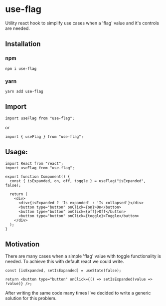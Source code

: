 # use-flag

Utility react hook to simplify use cases when a 'flag' value and it's controls are needed.

## Installation

### npm

`npm i use-flag`

### yarn

`yarn add use-flag`

## Import

`import useFlag from "use-flag";`

or

`import { useFlag } from "use-flag";`

## Usage:

```
import React from "react";
import useFlag from "use-flag";

export function Component() {
  const { isExpanded, on, off, toggle } = useFlag("isExpanded", false);

  return (
    <div>
      <div>{isExpanded ? 'Is expanded' : 'Is collapsed'}</div>
      <button type="button" onClick={on}>On</button>
      <button type="button" onClick={off}>Off</button>
      <button type="button" onClick={toggle}>Toggle</button>
    </div>
  );
}
```

## Motivation

There are many cases when a simple 'flag' value with toggle functionality is needed.
To achieve this with default react we could write.

```
const [isExpanded, setIsExpanded] = useState(false);

return <button type="button" onClick={() => setIsExpanded(value => !value)} />;
```

After writing the same code many times I've decided to write a generic solution for this problem.
